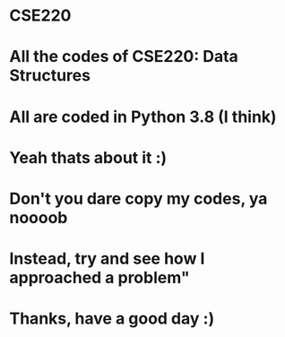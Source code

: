 # CSE220
# All the codes of CSE220: Data Structures
# All are coded in Python 3.8 (I think)
# Yeah thats about it :)
# Don't you dare copy my codes, ya noooob
# Instead, try and see how I approached a problem"
# Thanks, have a good day :)
